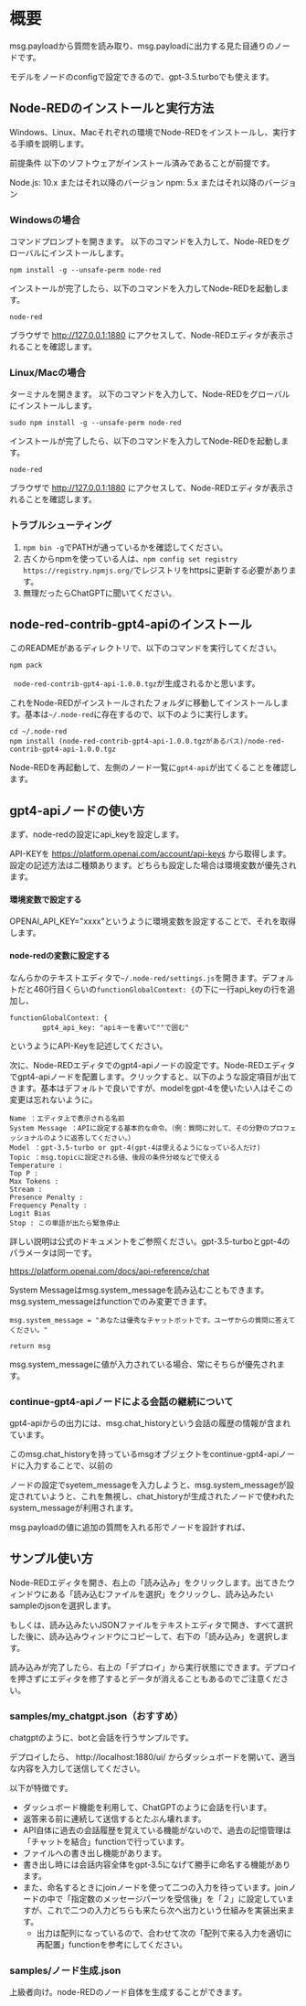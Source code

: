 # 概要
msg.payloadから質問を読み取り、msg.payloadに出力する見た目通りのノードです。

モデルをノードのconfigで設定できるので、gpt-3.5.turboでも使えます。

## Node-REDのインストールと実行方法
Windows、Linux、Macそれぞれの環境でNode-REDをインストールし、実行する手順を説明します。

前提条件
以下のソフトウェアがインストール済みであることが前提です。

Node.js: 10.x またはそれ以降のバージョン
npm: 5.x またはそれ以降のバージョン
### Windowsの場合
コマンドプロンプトを開きます。
以下のコマンドを入力して、Node-REDをグローバルにインストールします。

```
npm install -g --unsafe-perm node-red
```

インストールが完了したら、以下のコマンドを入力してNode-REDを起動します。
```
node-red
```
ブラウザで http://127.0.0.1:1880 にアクセスして、Node-REDエディタが表示されることを確認します。

### Linux/Macの場合
ターミナルを開きます。
以下のコマンドを入力して、Node-REDをグローバルにインストールします。
```
sudo npm install -g --unsafe-perm node-red
```
インストールが完了したら、以下のコマンドを入力してNode-REDを起動します。
```
node-red
```
ブラウザで http://127.0.0.1:1880 にアクセスして、Node-REDエディタが表示されることを確認します。

### トラブルシューティング
1. `npm bin -g`でPATHが通っているかを確認してください。
2. 古くからnpmを使っている人は、`npm config set registry https://registry.npmjs.org/`でレジストリをhttpsに更新する必要があります。
3. 無理だったらChatGPTに聞いてください。

## node-red-contrib-gpt4-apiのインストール
このREADMEがあるディレクトリで、以下のコマンドを実行してください。
```
npm pack
```
` node-red-contrib-gpt4-api-1.0.0.tgz`が生成されるかと思います。

これをNode-REDがインストールされたフォルダに移動してインストールします。基本は`~/.node-red`に存在するので、以下のように実行します。
```
cd ~/.node-red
npm install (node-red-contrib-gpt4-api-1.0.0.tgzがあるパス)/node-red-contrib-gpt4-api-1.0.0.tgz
```


Node-REDを再起動して、左側のノード一覧に`gpt4-api`が出てくることを確認します。
## gpt4-apiノードの使い方
まず、node-redの設定にapi_keyを設定します。

API-KEYを https://platform.openai.com/account/api-keys から取得します。設定の記述方法は二種類あります。どちらも設定した場合は環境変数が優先されます。

#### 環境変数で設定する
OPENAI_API_KEY="xxxx"というように環境変数を設定することで、それを取得します。

#### node-redの変数に設定する

なんらかのテキストエディタで`~/.node-red/settings.js`を開きます。デフォルトだと460行目くらいの`functionGlobalContext: {`の下に一行api_keyの行を追加し、
```
functionGlobalContext: {
        gpt4_api_key: "apiキーを書いて""で囲む"
```
というようにAPI-Keyを記述してください。

次に、Node-REDエディタでのgpt4-apiノードの設定です。Node-REDエディタでgpt4-apiノードを配置します。クリックすると、以下のような設定項目が出てきます。基本はデフォルトで良いですが、modelをgpt-4を使いたい人はそこの変更は忘れないように。
```
Name ：エディタ上で表示される名前
System Message ：APIに設定する基本的な命令。（例：質問に対して、その分野のプロフェッショナルのように返答してください。）
Model ：gpt-3.5-turbo or gpt-4(gpt-4は使えるようになっている人だけ)
Topic ：msg.topicに設定される値、後段の条件分岐などで使える
Temperature :
Top P :
Max Tokens :
Stream :
Presence Penalty :
Frequency Penalty :
Logit Bias
Stop : この単語が出たら緊急停止
```

詳しい説明は公式のドキュメントをご参照ください。gpt-3.5-turboとgpt-4のパラメータは同一です。

https://platform.openai.com/docs/api-reference/chat

System Messageはmsg.system_messageを読み込むこともできます。msg.system_messageはfunctionでのみ変更できます。

```
msg.system_message = "あなたは優秀なチャットボットです。ユーザからの質問に答えてください。"

return msg
```

msg.system_messageに値が入力されている場合、常にそちらが優先されます。

### continue-gpt4-apiノードによる会話の継続について
gpt4-apiからの出力には、msg.chat_historyという会話の履歴の情報が含まれています。

このmsg.chat_historyを持っているmsgオブジェクトをcontinue-gpt4-apiノードに入力することで、以前の

ノードの設定でsyetem_messageを入力しようと、msg.system_messageが設定されていようと、これを無視し、chat_historyが生成されたノードで使われたsystem_messageが利用されます。



msg.payloadの値に追加の質問を入れる形でノードを設計すれば、

## サンプル使い方
Node-REDエディタを開き、右上の「読み込み」をクリックします。出てきたウィンドウにある「読み込むファイルを選択」をクリックし、読み込みたいsampleのjsonを選択します。

もしくは、読み込みたいJSONファイルをテキストエディタで開き、すべて選択した後に、読み込みウィンドウにコピーして、右下の「読み込み」を選択します。

読み込みが完了したら、右上の「デプロイ」から実行状態にできます。デプロイを押さずにエディタを修了するとデータが消えることもあるのでご注意ください。

### samples/my_chatgpt.json（おすすめ）
chatgptのように、botと会話を行うサンプルです。

デプロイしたら、 http://localhost:1880/ui/ からダッシュボードを開いて、適当な内容を入力して送信してください。

以下が特徴です。
- ダッシュボード機能を利用して、ChatGPTのように会話を行います。
- 返答来る前に連続して送信するとたぶん壊れます。
- API自体に過去の会話履歴を覚えている機能がないので、過去の記憶管理は「チャットを結合」functionで行っています。
- ファイルへの書き出し機能があります。
- 書き出し時には会話内容全体をgpt-3.5になげて勝手に命名する機能があります。
- また、命名するときにjoinノードを使って二つの入力を待っています。joinノードの中で「指定数のメッセージパーツを受信後」を「２」に設定していますが、これで二つの入力どちらも来たら次へ出力という仕組みを実装出来ます。
  - 出力は配列になっているので、合わせて次の「配列で来る入力を適切に再配置」functionを参考にしてください。

### samples/ノード生成.json
上級者向け。node-REDのノード自体を生成することができます。